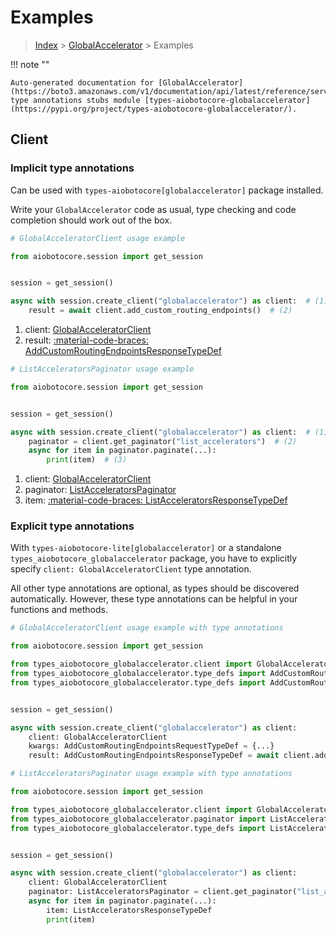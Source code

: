 # Examples

> [Index](../README.md) > [GlobalAccelerator](./README.md) > Examples

!!! note ""

    Auto-generated documentation for [GlobalAccelerator](https://boto3.amazonaws.com/v1/documentation/api/latest/reference/services/globalaccelerator.html#globalaccelerator)
    type annotations stubs module [types-aiobotocore-globalaccelerator](https://pypi.org/project/types-aiobotocore-globalaccelerator/).

## Client

### Implicit type annotations

Can be used with `types-aiobotocore[globalaccelerator]` package installed.

Write your `GlobalAccelerator` code as usual,
type checking and code completion should work out of the box.



```python
# GlobalAcceleratorClient usage example

from aiobotocore.session import get_session


session = get_session()

async with session.create_client("globalaccelerator") as client:  # (1)
    result = await client.add_custom_routing_endpoints()  # (2)
```

1. client: [GlobalAcceleratorClient](./client.md)
2. result: [:material-code-braces: AddCustomRoutingEndpointsResponseTypeDef](./type_defs.md#addcustomroutingendpointsresponsetypedef) 



```python
# ListAcceleratorsPaginator usage example

from aiobotocore.session import get_session


session = get_session()

async with session.create_client("globalaccelerator") as client:  # (1)
    paginator = client.get_paginator("list_accelerators")  # (2)
    async for item in paginator.paginate(...):
        print(item)  # (3)
```

1. client: [GlobalAcceleratorClient](./client.md)
2. paginator: [ListAcceleratorsPaginator](./paginators.md#listacceleratorspaginator)
3. item: [:material-code-braces: ListAcceleratorsResponseTypeDef](./type_defs.md#listacceleratorsresponsetypedef) 




### Explicit type annotations

With `types-aiobotocore-lite[globalaccelerator]`
or a standalone `types_aiobotocore_globalaccelerator` package, you have to explicitly specify
`client: GlobalAcceleratorClient` type annotation.

All other type annotations are optional, as types should be discovered automatically.
However, these type annotations can be helpful in your functions and methods.


```python
# GlobalAcceleratorClient usage example with type annotations

from aiobotocore.session import get_session

from types_aiobotocore_globalaccelerator.client import GlobalAcceleratorClient
from types_aiobotocore_globalaccelerator.type_defs import AddCustomRoutingEndpointsResponseTypeDef
from types_aiobotocore_globalaccelerator.type_defs import AddCustomRoutingEndpointsRequestTypeDef


session = get_session()

async with session.create_client("globalaccelerator") as client:
    client: GlobalAcceleratorClient
    kwargs: AddCustomRoutingEndpointsRequestTypeDef = {...}
    result: AddCustomRoutingEndpointsResponseTypeDef = await client.add_custom_routing_endpoints(**kwargs)
```



```python
# ListAcceleratorsPaginator usage example with type annotations

from aiobotocore.session import get_session

from types_aiobotocore_globalaccelerator.client import GlobalAcceleratorClient
from types_aiobotocore_globalaccelerator.paginator import ListAcceleratorsPaginator
from types_aiobotocore_globalaccelerator.type_defs import ListAcceleratorsResponseTypeDef


session = get_session()

async with session.create_client("globalaccelerator") as client:
    client: GlobalAcceleratorClient
    paginator: ListAcceleratorsPaginator = client.get_paginator("list_accelerators")
    async for item in paginator.paginate(...):
        item: ListAcceleratorsResponseTypeDef
        print(item)
```



